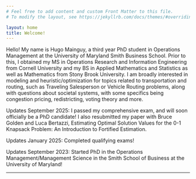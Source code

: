 ```yaml
---
# Feel free to add content and custom Front Matter to this file.
# To modify the layout, see https://jekyllrb.com/docs/themes/#overriding-theme-defaults

layout: home
title: Welcome!
---
```


Hello! My name is Hugo Mainguy, a third year PhD student in Operations Management at the University of Maryland Smith Business School. Prior to this, I obtained my MS in Operations Research and Information Engineering from Cornell University and my BS in Applied Mathematics and Statistics as well as Mathematics from Stony Brook University. I am broadly interested in modeling and heuristic/optimization for topics related to transportation and routing, such as Traveling Salesperson or Vehicle Routing problems, along with questions about societal systems, with some specifics being congestion pricing, redistricting, voting theory and more.

Updates September 2025: I passed my comprehensive exam, and will soon officially be a PhD candidate! I also resubmitted my paper with Bruce Golden and Luca Bertazzi, Estimating Optimal Solution Values for the 0-1 Knapsack Problem: An Introduction to Fortified Estimation.

Updates January 2025: Completed qualifying exams!

Updates September 2023: Started PhD in the Operations Management/Management Science in the Smith School of Business at the University of Maryland!

---

